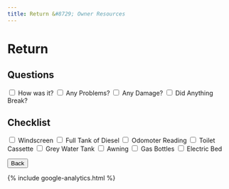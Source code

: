 ```yaml
---
title: Return &#8729; Owner Resources 
---
```


<link href="../../../styles/custom.css" rel="stylesheet" />

# Return

## Questions

<label for="q1"><input type="checkbox" id="q1" /> How was it?</label>
<label for="q2"><input type="checkbox" id="q2" /> Any Problems?</label>
<label for="q3"><input type="checkbox" id="q3" /> Any Damage?</label>
<label for="q4"><input type="checkbox" id="q4" /> Did Anything Break?</label>

## Checklist
<label for="windscreen"><input type="checkbox" id="windscreen" /> Windscreen</label>
<label for="diesel"><input type="checkbox" id="diesel" /> Full Tank of Diesel</label>
<label for="odomoter"><input type="checkbox" id="odomoter" /> Odomoter Reading</label>
<label for="toilet"> <input type="checkbox" id="toilet" /> Toilet Cassette</label>
<label for="grey-water-tank"><input type="checkbox" id="grey-water-tank" /> Grey Water Tank</label>
<label for="awning"><input type="checkbox" id="awning" /> Awning</label>
<label for="gas-bottles"><input type="checkbox" id="gas-bottles" /> Gas Bottles</label>
<label for="bed"><input type="checkbox" id="bed" /> Electric Bed</label>


<a href="../"><button class="nav-button"><i class="arrow arrow-left"></i> Back</button></a>

{% include google-analytics.html %}